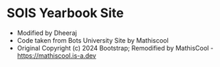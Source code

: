 # SOIS Yearbook Site
- Modified by Dheeraj
- Code taken from Bots University Site by Mathiscool
- Original Copyright (c) 2024 Bootstrap; Remodified by MathisCool - https://mathiscool.is-a.dev
